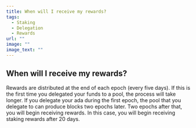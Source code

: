 ```yaml
---
title: When will I receive my rewards?
tags:
  - Staking
  - Delegation
  - Rewards
url: ""
image: ""
image_text: ""
---
```


## When will I receive my rewards?

Rewards are distributed at the end of each epoch (every five days). If this is the first time you delegated your funds to a pool, the process will take longer. If you delegate your ada during the first epoch, the pool that you delegate to can produce blocks two epochs later. Two epochs after that, you will begin receiving rewards. In this case, you will begin receiving staking rewards after 20 days.
